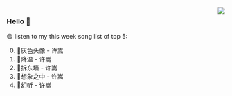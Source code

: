 <img align="right"  src="https://github-readme-stats.vercel.app/api/top-langs/?username=kvnZero" />

### Hello 👋

😄 listen to my this week song list of top 5:

0. 🌈灰色头像 - 许嵩
1. 🌈降温 - 许嵩
2. 🌈拆东墙 - 许嵩
3. 🌈想象之中 - 许嵩
4. 🌈幻听 - 许嵩

